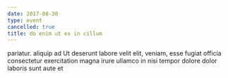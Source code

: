 ```yaml
---
date: 2017-08-30
type: event
cancelled: true
title: do enim ut ex in cillum
---
```

pariatur. aliquip ad Ut deserunt labore velit elit, veniam, esse fugiat officia consectetur exercitation magna irure ullamco in nisi tempor dolore dolor laboris sunt aute et